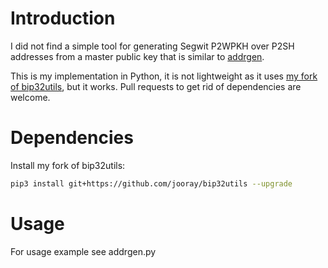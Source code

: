 # Introduction

I did not find a simple tool for generating Segwit P2WPKH
over P2SH addresses from a master public key that is similar to
[addrgen](https://github.com/prusnak/addrgen).

This is my implementation in Python, it is not lightweight as it
uses [my fork of bip32utils](https://github.com/jooray/bip32utils),
but it works. Pull requests to get rid of dependencies are welcome.

# Dependencies

Install my fork of bip32utils:

```bash
pip3 install git+https://github.com/jooray/bip32utils --upgrade
```

# Usage

For usage example see addrgen.py

